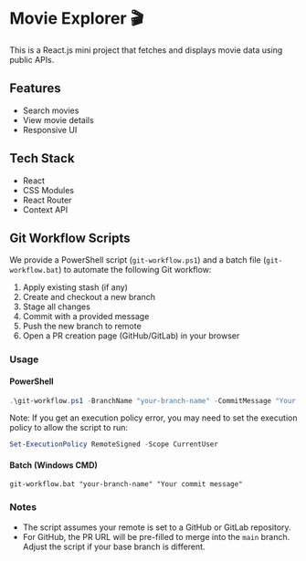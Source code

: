 # Movie Explorer 🎬

This is a React.js mini project that fetches and displays movie data using public APIs.

## Features

- Search movies
- View movie details
- Responsive UI

## Tech Stack

- React
- CSS Modules
- React Router
- Context API

## Git Workflow Scripts

We provide a PowerShell script (`git-workflow.ps1`) and a batch file (`git-workflow.bat`) to automate the following Git workflow:

1. Apply existing stash (if any)
2. Create and checkout a new branch
3. Stage all changes
4. Commit with a provided message
5. Push the new branch to remote
6. Open a PR creation page (GitHub/GitLab) in your browser

### Usage

#### PowerShell
```powershell
.\git-workflow.ps1 -BranchName "your-branch-name" -CommitMessage "Your commit message"
```

Note: If you get an execution policy error, you may need to set the execution policy to allow the script to run:
```powershell
Set-ExecutionPolicy RemoteSigned -Scope CurrentUser
```

#### Batch (Windows CMD)
```batch
git-workflow.bat "your-branch-name" "Your commit message"
```

### Notes
- The script assumes your remote is set to a GitHub or GitLab repository.
- For GitHub, the PR URL will be pre-filled to merge into the `main` branch. Adjust the script if your base branch is different.
